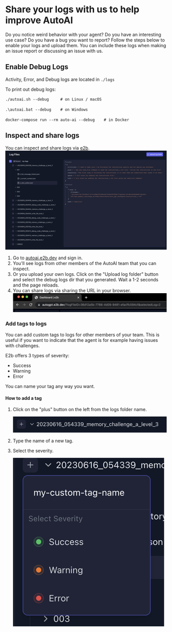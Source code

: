 # Share your logs with us to help improve AutoAI

Do you notice weird behavior with your agent? Do you have an interesting use case? Do you have a bug you want to report?
Follow the steps below to enable your logs and upload them. You can include these logs when making an issue report or discussing an issue with us.

## Enable Debug Logs

Activity, Error, and Debug logs are located in `./logs`

To print out debug logs:

```shell
./autoai.sh --debug     # on Linux / macOS

.\autoai.bat --debug    # on Windows

docker-compose run --rm auto-ai --debug    # in Docker
```

## Inspect and share logs

You can inspect and share logs via [e2b](https://e2b.dev).
![E2b logs dashboard](../imgs/e2b-dashboard.png)

1. Go to [autoai.e2b.dev](https://autoai.e2b.dev) and sign in.
2. You'll see logs from other members of the AutoAI team that you can inspect.
3. Or you upload your own logs. Click on the "Upload log folder" button and select the debug logs dir that you generated. Wait a 1-2 seconds and the page reloads.
4. You can share logs via sharing the URL in your browser.
![E2b log URL](../imgs/e2b-log-url.png)

### Add tags to logs

You can add custom tags to logs for other members of your team. This is useful if you want to indicate that the agent is for example having issues with challenges.

E2b offers 3 types of severity:

- Success
- Warning
- Error

You can name your tag any way you want.

#### How to add a tag

1. Click on the "plus" button on the left from the logs folder name.

    ![E2b tag button](../imgs/e2b-tag-button.png)

1. Type the name of a new tag.

1. Select the severity.

    ![E2b new tag](../imgs/e2b-new-tag.png)
